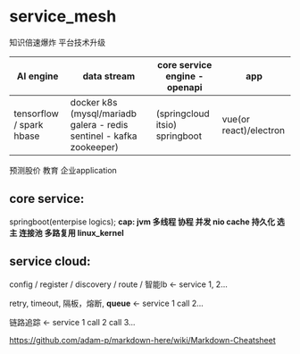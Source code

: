 # service_mesh
知识倍速爆炸  平台技术升级  

AI engine | data stream | **core service engine** - openapi | app 
--- | --- | --- | ---
tensorflow / spark hbase | docker k8s (mysql/mariadb galera - redis sentinel - kafka zookeeper)  | (springcloud itsio) springboot | vue(or react)/electron

预测股价 教育 企业application



## core service:
springboot(enterpise logics); **cap: jvm 多线程 协程 并发 nio cache 持久化 选主 连接池 多路复用  linux_kernel**



## service cloud:

config / register / discovery / route / 智能lb <- service 1, 2...

retry, timeout, 隔板，熔断, **queue** <- service 1 call 2...

链路追踪 <- service 1 call 2 call 3...



https://github.com/adam-p/markdown-here/wiki/Markdown-Cheatsheet
